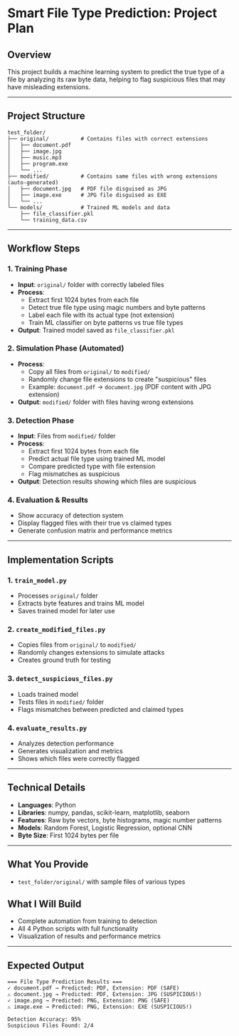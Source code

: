 # Smart File Type Prediction: Project Plan

## Overview
This project builds a machine learning system to predict the true type of a file by analyzing its raw byte data, helping to flag suspicious files that may have misleading extensions.

---

## Project Structure
```
test_folder/
├── original/          # Contains files with correct extensions
│   ├── document.pdf
│   ├── image.jpg
│   ├── music.mp3
│   ├── program.exe
│   └── ...
├── modified/          # Contains same files with wrong extensions (auto-generated)
│   ├── document.jpg   # PDF file disguised as JPG
│   ├── image.exe      # JPG file disguised as EXE
│   └── ...
└── models/            # Trained ML models and data
    ├── file_classifier.pkl
    └── training_data.csv
```

---

## Workflow Steps

### 1. Training Phase
- **Input**: `original/` folder with correctly labeled files
- **Process**: 
  - Extract first 1024 bytes from each file
  - Detect true file type using magic numbers and byte patterns
  - Label each file with its actual type (not extension)
  - Train ML classifier on byte patterns vs true file types
- **Output**: Trained model saved as `file_classifier.pkl`

### 2. Simulation Phase (Automated)
- **Process**:
  - Copy all files from `original/` to `modified/`
  - Randomly change file extensions to create "suspicious" files
  - Example: `document.pdf` → `document.jpg` (PDF content with JPG extension)
- **Output**: `modified/` folder with files having wrong extensions

### 3. Detection Phase
- **Input**: Files from `modified/` folder
- **Process**:
  - Extract first 1024 bytes from each file
  - Predict actual file type using trained ML model
  - Compare predicted type with file extension
  - Flag mismatches as suspicious
- **Output**: Detection results showing which files are suspicious

### 4. Evaluation & Results
- Show accuracy of detection system
- Display flagged files with their true vs claimed types
- Generate confusion matrix and performance metrics

---

## Implementation Scripts

### 1. `train_model.py`
- Processes `original/` folder
- Extracts byte features and trains ML model
- Saves trained model for later use

### 2. `create_modified_files.py`
- Copies files from `original/` to `modified/`
- Randomly changes extensions to simulate attacks
- Creates ground truth for testing

### 3. `detect_suspicious_files.py`
- Loads trained model
- Tests files in `modified/` folder
- Flags mismatches between predicted and claimed types

### 4. `evaluate_results.py`
- Analyzes detection performance
- Generates visualization and metrics
- Shows which files were correctly flagged

---

## Technical Details
- **Languages**: Python
- **Libraries**: numpy, pandas, scikit-learn, matplotlib, seaborn
- **Features**: Raw byte vectors, byte histograms, magic number patterns
- **Models**: Random Forest, Logistic Regression, optional CNN
- **Byte Size**: First 1024 bytes per file

---

## What You Provide
- `test_folder/original/` with sample files of various types

## What I Will Build
- Complete automation from training to detection
- All 4 Python scripts with full functionality
- Visualization of results and performance metrics

---

## Expected Output
```
=== File Type Prediction Results ===
✓ document.pdf → Predicted: PDF, Extension: PDF (SAFE)
⚠ document.jpg → Predicted: PDF, Extension: JPG (SUSPICIOUS!)
✓ image.png → Predicted: PNG, Extension: PNG (SAFE)
⚠ image.exe → Predicted: PNG, Extension: EXE (SUSPICIOUS!)

Detection Accuracy: 95%
Suspicious Files Found: 2/4
```